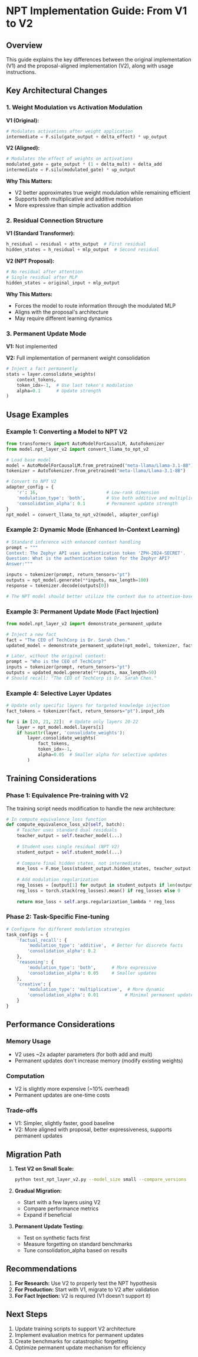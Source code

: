 # NPT Implementation Guide: From V1 to V2

## Overview

This guide explains the key differences between the original implementation (V1) and the proposal-aligned implementation (V2), along with usage instructions.

## Key Architectural Changes

### 1. Weight Modulation vs Activation Modulation

**V1 (Original):**
```python
# Modulates activations after weight application
intermediate = F.silu(gate_output + delta_effect) * up_output
```

**V2 (Aligned):**
```python
# Modulates the effect of weights on activations
modulated_gate = gate_output * (1 + delta_mult) + delta_add
intermediate = F.silu(modulated_gate) * up_output
```

**Why This Matters:**
- V2 better approximates true weight modulation while remaining efficient
- Supports both multiplicative and additive modulation
- More expressive than simple activation addition

### 2. Residual Connection Structure

**V1 (Standard Transformer):**
```python
h_residual = residual + attn_output  # First residual
hidden_states = h_residual + mlp_output  # Second residual
```

**V2 (NPT Proposal):**
```python
# No residual after attention
# Single residual after MLP
hidden_states = original_input + mlp_output
```

**Why This Matters:**
- Forces the model to route information through the modulated MLP
- Aligns with the proposal's architecture
- May require different learning dynamics

### 3. Permanent Update Mode

**V1:** Not implemented

**V2:** Full implementation of permanent weight consolidation
```python
# Inject a fact permanently
stats = layer.consolidate_weights(
    context_tokens,
    token_idx=-1,  # Use last token's modulation
    alpha=0.1      # Update strength
)
```

## Usage Examples

### Example 1: Converting a Model to NPT V2

```python
from transformers import AutoModelForCausalLM, AutoTokenizer
from model.npt_layer_v2 import convert_llama_to_npt_v2

# Load base model
model = AutoModelForCausalLM.from_pretrained("meta-llama/Llama-3.1-8B")
tokenizer = AutoTokenizer.from_pretrained("meta-llama/Llama-3.1-8B")

# Convert to NPT V2
adapter_config = {
    'r': 16,                          # Low-rank dimension
    'modulation_type': 'both',        # Use both additive and multiplicative
    'consolidation_alpha': 0.1        # Permanent update strength
}
npt_model = convert_llama_to_npt_v2(model, adapter_config)
```

### Example 2: Dynamic Mode (Enhanced In-Context Learning)

```python
# Standard inference with enhanced context handling
prompt = """
Context: The Zephyr API uses authentication token 'ZPH-2024-SECRET'.
Question: What is the authentication token for the Zephyr API?
Answer:"""

inputs = tokenizer(prompt, return_tensors="pt")
outputs = npt_model.generate(**inputs, max_length=100)
response = tokenizer.decode(outputs[0])

# The NPT model should better utilize the context due to attention-based modulation
```

### Example 3: Permanent Update Mode (Fact Injection)

```python
from model.npt_layer_v2 import demonstrate_permanent_update

# Inject a new fact
fact = "The CEO of TechCorp is Dr. Sarah Chen."
updated_model = demonstrate_permanent_update(npt_model, tokenizer, fact)

# Later, without the original context:
prompt = "Who is the CEO of TechCorp?"
inputs = tokenizer(prompt, return_tensors="pt")
outputs = updated_model.generate(**inputs, max_length=50)
# Should recall: "The CEO of TechCorp is Dr. Sarah Chen."
```

### Example 4: Selective Layer Updates

```python
# Update only specific layers for targeted knowledge injection
fact_tokens = tokenizer(fact, return_tensors="pt").input_ids

for i in [20, 21, 22]:  # Update only layers 20-22
    layer = npt_model.model.layers[i]
    if hasattr(layer, 'consolidate_weights'):
        layer.consolidate_weights(
            fact_tokens,
            token_idx=-1,
            alpha=0.05  # Smaller alpha for selective updates
        )
```

## Training Considerations

### Phase 1: Equivalence Pre-training with V2

The training script needs modification to handle the new architecture:

```python
# In compute_equivalence_loss function
def compute_equivalence_loss_v2(self, batch):
    # Teacher uses standard dual residuals
    teacher_output = self.teacher_model(...)
    
    # Student uses single residual (NPT V2)
    student_output = self.student_model(...)
    
    # Compare final hidden states, not intermediate
    mse_loss = F.mse_loss(student_output.hidden_states, teacher_output.hidden_states)
    
    # Add modulation regularization
    reg_losses = [output[1] for output in student_outputs if len(output) > 1]
    reg_loss = torch.stack(reg_losses).mean() if reg_losses else 0
    
    return mse_loss + self.args.regularization_lambda * reg_loss
```

### Phase 2: Task-Specific Fine-tuning

```python
# Configure for different modulation strategies
task_configs = {
    'factual_recall': {
        'modulation_type': 'additive',  # Better for discrete facts
        'consolidation_alpha': 0.2
    },
    'reasoning': {
        'modulation_type': 'both',      # More expressive
        'consolidation_alpha': 0.05     # Smaller updates
    },
    'creative': {
        'modulation_type': 'multiplicative',  # More dynamic
        'consolidation_alpha': 0.01          # Minimal permanent updates
    }
}
```

## Performance Considerations

### Memory Usage
- V2 uses ~2x adapter parameters (for both add and mult)
- Permanent updates don't increase memory (modify existing weights)

### Computation
- V2 is slightly more expensive (~10% overhead)
- Permanent updates are one-time costs

### Trade-offs
- V1: Simpler, slightly faster, good baseline
- V2: More aligned with proposal, better expressiveness, supports permanent updates

## Migration Path

1. **Test V2 on Small Scale:**
   ```bash
   python test_npt_layer_v2.py --model_size small --compare_versions
   ```

2. **Gradual Migration:**
   - Start with a few layers using V2
   - Compare performance metrics
   - Expand if beneficial

3. **Permanent Update Testing:**
   - Test on synthetic facts first
   - Measure forgetting on standard benchmarks
   - Tune consolidation_alpha based on results

## Recommendations

1. **For Research:** Use V2 to properly test the NPT hypothesis
2. **For Production:** Start with V1, migrate to V2 after validation
3. **For Fact Injection:** V2 is required (V1 doesn't support it)

## Next Steps

1. Update training scripts to support V2 architecture
2. Implement evaluation metrics for permanent updates
3. Create benchmarks for catastrophic forgetting
4. Optimize permanent update mechanism for efficiency
